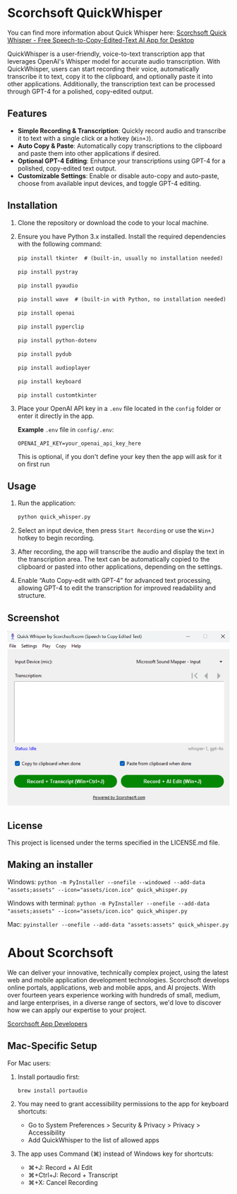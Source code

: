 # Scorchsoft QuickWhisper

You can find more information about Quick Whisper here:
[Scorchsoft Quick Whisper - Free Speech-to-Copy-Edited-Text AI App for Desktop](https://www.scorchsoft.com/blog/speech-to-copyedited-text-app/)

QuickWhisper is a user-friendly, voice-to-text transcription app that leverages OpenAI's Whisper model for accurate audio transcription. With QuickWhisper, users can start recording their voice, automatically transcribe it to text, copy it to the clipboard, and optionally paste it into other applications. Additionally, the transcription text can be processed through GPT-4 for a polished, copy-edited output.

## Features

- **Simple Recording & Transcription**: Quickly record audio and transcribe it to text with a single click or a hotkey (`Win+J`).
- **Auto Copy & Paste**: Automatically copy transcriptions to the clipboard and paste them into other applications if desired.
- **Optional GPT-4 Editing**: Enhance your transcriptions using GPT-4 for a polished, copy-edited text output.
- **Customizable Settings**: Enable or disable auto-copy and auto-paste, choose from available input devices, and toggle GPT-4 editing.

## Installation

1. Clone the repository or download the code to your local machine.

2. Ensure you have Python 3.x installed. Install the required dependencies with the following command:

    `pip install tkinter  # (built-in, usually no installation needed)`

    `pip install pystray`

    `pip install pyaudio`

    `pip install wave  # (built-in with Python, no installation needed)`

    `pip install openai`

    `pip install pyperclip`

    `pip install python-dotenv`
    
    `pip install pydub`

    `pip install audioplayer`

    `pip install keyboard`

    `pip install customtkinter`


3. Place your OpenAI API key in a `.env` file located in the `config` folder or enter it directly in the app.

    **Example** `.env` file in `config/.env`:
    ```plaintext
    OPENAI_API_KEY=your_openai_api_key_here
    ```

    This is optional, if you don't define your key then the app will ask for it on first run

## Usage

1. Run the application:

    ```bash
    python quick_whisper.py
    ```

2. Select an input device, then press `Start Recording` or use the `Win+J` hotkey to begin recording.

3. After recording, the app will transcribe the audio and display the text in the transcription area. The text can be automatically copied to the clipboard or pasted into other applications, depending on the settings.

4. Enable “Auto Copy-edit with GPT-4” for advanced text processing, allowing GPT-4 to edit the transcription for improved readability and structure.

## Screenshot

![QuickWhisper Interface](assets/quick-whisper-v1-5-0.png)


## License

This project is licensed under the terms specified in the LICENSE.md file.

## Making an installer

Windows:
`python -m PyInstaller --onefile --windowed --add-data "assets;assets" --icon="assets/icon.ico" quick_whisper.py`

Windows with terminal:
`python -m PyInstaller --onefile --add-data "assets;assets" --icon="assets/icon.ico" quick_whisper.py`

Mac:
`pyinstaller --onefile --add-data "assets:assets" quick_whisper.py`

# About Scorchsoft

We can deliver your innovative, technically complex project, using the latest web and mobile application development technologies.
Scorchsoft develops online portals, applications, web and mobile apps, and AI projects. With over fourteen years experience working with hundreds of small, medium, and large enterprises, in a diverse range of sectors, we'd love to discover how we can apply our expertise to your project.

[Scorchsoft App Developers](https://www.scorchsoft.com/blog/speech-to-copyedited-text-app/)

## Mac-Specific Setup

For Mac users:
1. Install portaudio first:
   ```bash
   brew install portaudio
   ```

2. You may need to grant accessibility permissions to the app for keyboard shortcuts:
   - Go to System Preferences > Security & Privacy > Privacy > Accessibility
   - Add QuickWhisper to the list of allowed apps

3. The app uses Command (⌘) instead of Windows key for shortcuts:
   - ⌘+J: Record + AI Edit
   - ⌘+Ctrl+J: Record + Transcript
   - ⌘+X: Cancel Recording
